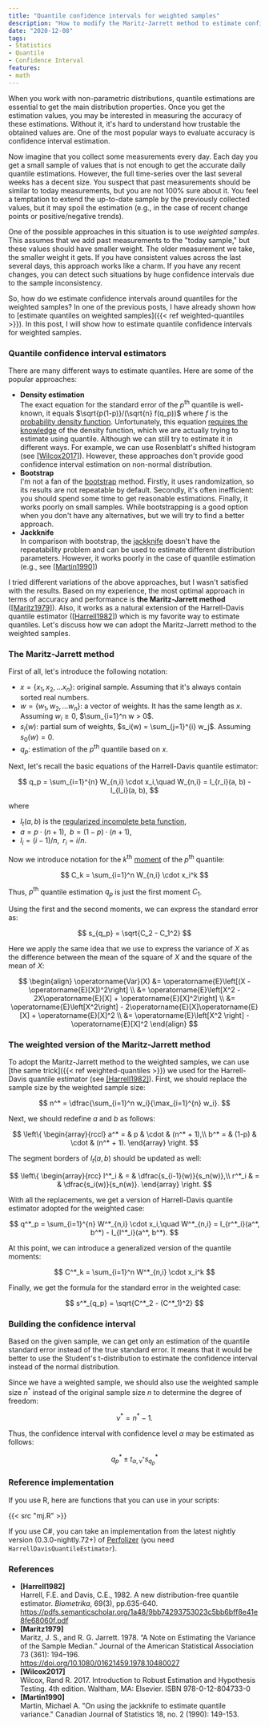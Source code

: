 ```yaml
---
title: "Quantile confidence intervals for weighted samples"
description: "How to modify the Maritz-Jarrett method to estimate confidence intervals around given quantiles on weighted samples"
date: "2020-12-08"
tags:
- Statistics
- Quantile
- Confidence Interval
features:
- math
---
```


When you work with non-parametric distributions,
  quantile estimations are essential to get the main distribution properties.
Once you get the estimation values, you may be interested in measuring the accuracy of these estimations.
Without it, it's hard to understand how trustable the obtained values are.
One of the most popular ways to evaluate accuracy is confidence interval estimation.

Now imagine that you collect some measurements every day.
Each day you get a small sample of values that is not enough to get the accurate daily quantile estimations.
However, the full time-series over the last several weeks has a decent size.
You suspect that past measurements should be similar to today measurements,
  but you are not 100% sure about it.
You feel a temptation to extend the up-to-date sample by the previously collected values,
  but it may spoil the estimation (e.g., in the case of recent change points or positive/negative trends).

One of the possible approaches in this situation is to use *weighted samples*.
This assumes that we add past measurements to the "today sample,"
  but these values should have smaller weight.
The older measurement we take, the smaller weight it gets.
If you have consistent values across the last several days,
  this approach works like a charm.
If you have any recent changes, you can detect such situations by huge confidence intervals
  due to the sample inconsistency.

So, how do we estimate confidence intervals around quantiles for the weighted samples?
In one of the previous posts, I have already shown how to [estimate quantiles on weighted samples]({{< ref weighted-quantiles >}}).
In this post, I will show how to estimate quantile confidence intervals for weighted samples.

<!--more-->

### Quantile confidence interval estimators

There are many different ways to estimate quantiles.
Here are some of the popular approaches:

* **Density estimation**  
  The exact equation for the standard error of the $p^\textrm{th}$ quantile is well-known,
    it equals $\sqrt{p(1-p)}/(\sqrt{n} f(q_p))$ where $f$ is the [probability density function](https://en.wikipedia.org/wiki/Probability_density_function).
  Unfortunately, this equation [requires the knowledge](https://xkcd.com/688/)
    of the density function, which we are actually trying to estimate using quantile.
  Although we can still try to estimate it in different ways.
  For example, we can use Rosenblatt's shifted histogram (see [[Wilcox2017]](#Wilcox2017)).
  However, these approaches don't provide good confidence interval estimation on non-normal distribution.
* **Bootstrap**  
  I'm not a fan of the [bootstrap](https://en.wikipedia.org/wiki/Bootstrapping_(statistics)) method.
  Firstly, it uses randomization, so its results are not repeatable by default.
  Secondly, it's often inefficient: you should spend some time to get reasonable estimations.
  Finally, it works poorly on small samples.
  While bootstrapping is a good option when you don't have any alternatives,
    but we will try to find a better approach.
* **Jackknife**  
  In comparison with bootstrap, the [jackknife](https://en.wikipedia.org/wiki/Jackknife_resampling)
    doesn't have the repeatability problem and can be used to estimate different distribution parameters.
  However, it works poorly in the case of quantile estimation (e.g., see [[Martin1990]](#Martin1990))

I tried different variations of the above approaches,
  but I wasn't satisfied with the results.
Based on my experience, the most optimal approach in terms of accuracy and performance
  is **the Maritz-Jarrett method** ([[Maritz1979]](#Maritz1979)).
Also, it works as a natural extension of the Harrell-Davis quantile estimator ([[Harrell1982]](#Harrell1982))
  which is my favorite way to estimate quantiles.
Let's discuss how we can adopt the Maritz-Jarrett method to the weighted samples.

### The Maritz-Jarrett method

First of all, let's introduce the following notation:

* $x = \{ x_1, x_2, \ldots x_n \}$: original sample. Assuming that it's always contain sorted real numbers.
* $w = \{ w_1, w_2, \ldots w_n \}$: a vector of weights. It has the same length as $x$. Assuming $w_i \geq 0$, $\sum_{i=1}^n w > 0$.
* $s_i(w)$: partial sum of weights, $s_i(w) = \sum_{j=1}^{i} w_j$. Assuming $s_0(w) = 0$.
* $q_p$: estimation of the $p^\textrm{th}$ quantile based on $x$.

Next, let's recall the basic equations of the Harrell-Davis quantile estimator:

$$
q_p = \sum_{i=1}^{n} W_{n,i} \cdot x_i,\quad
W_{n,i} = I_{r_i}(a, b) - I_{l_i}(a, b),
$$

where

* $I_t(a, b)$ is the [regularized incomplete beta function](https://en.wikipedia.org/wiki/Beta_function#Incomplete_beta_function),
* $a = p \cdot (n + 1), \;\; b = (1-p) \cdot (n + 1)$,
* $l_i = (i - 1) / n, \;\; r_i = i / n$.

Now we introduce notation for the $k^\textrm{th}$ [moment](https://en.wikipedia.org/wiki/Moment_(mathematics)) of the $p^\textrm{th}$ quantile:

$$
C_k = \sum_{i=1}^n W_{n,i} \cdot x_i^k
$$

Thus, $p^\textrm{th}$ quantile estimation $q_p$ is just the first moment $C_1$.

Using the first and the second moments, we can express the standard error as:

$$
s_{q_p} = \sqrt{C_2 - C_1^2}
$$

Here we apply the same idea that we use to express the variance of $X$ as the difference between
  the mean of the square of $X$ and the square of the mean of $X$:

$$
\begin{align}
\operatorname{Var}(X) &= \operatorname{E}\left[(X - \operatorname{E}[X])^2\right] \\
  &= \operatorname{E}\left[X^2 - 2X\operatorname{E}[X] + \operatorname{E}[X]^2\right] \\
  &= \operatorname{E}\left[X^2\right] - 2\operatorname{E}[X]\operatorname{E}[X] + \operatorname{E}[X]^2 \\
  &= \operatorname{E}\left[X^2 \right] - \operatorname{E}[X]^2
\end{align}
$$

### The weighted version of the Maritz-Jarrett method

To adopt the Maritz-Jarrett method to the weighted samples,
  we can use [the same trick]({{< ref weighted-quantiles >}}) we used for the Harrell-Davis quantile estimator (see [[Harrell1982]](#Harrell1982)).
First, we should replace the sample size by the weighted sample size:

$$
n^* = \dfrac{\sum_{i=1}^n w_i}{\max_{i=1}^{n} w_i}.
$$

Next, we should redefine $a$ and $b$ as follows:

$$
\left\{
\begin{array}{rccl}
a^* = & p     & \cdot & (n^* + 1),\\
b^* = & (1-p) & \cdot & (n^* + 1).
\end{array}
\right.
$$

The segment borders of $I_t(a, b)$ should be updated as well:

$$
\left\{
\begin{array}{rcc}
l^*_i & = & \dfrac{s_{i-1}(w)}{s_n(w)},\\
r^*_i & = & \dfrac{s_i(w)}{s_n(w)}.
\end{array}
\right.
$$

With all the replacements, we get a version of Harrell-Davis quantile estimator adopted for the weighted case:

$$
q^*_p = \sum_{i=1}^{n} W^*_{n,i} \cdot x_i,\quad
W^*_{n,i} = I_{r^*_i}(a^*, b^*) - I_{l^*_i}(a^*, b^*).
$$

At this point, we can introduce a generalized version of the quantile moments:

$$
C^*_k = \sum_{i=1}^n W^*_{n,i} \cdot x_i^k
$$

Finally, we get the formula for the standard error in the weighted case:

$$
s^*_{q_p} = \sqrt{C^*_2 - (C^*_1)^2}
$$

### Building the confidence interval

Based on the given sample, we can get only an estimation of the quantile standard error
  instead of the true standard error.
It means that it would be better to use the Student's t-distribution to estimate
  the confidence interval instead of the normal distribution.

Since we have a weighted sample, we should also use the weighted sample size $n^*$
  instead of the original sample size $n$ to determine the degree of freedom:

$$
\nu^* = n^* - 1.
$$

Thus, the confidence interval with confidence level $\alpha$ may be estimated as follows:

$$
q^*_p \pm t_{\alpha, \nu^*} s^*_{q_p}
$$

### Reference implementation

If you use R, here are functions that you can use in your scripts:

{{< src "mj.R" >}}

If you use C#, you can take an implementation from
  the latest nightly version (0.3.0-nightly.72+) of [Perfolizer](https://github.com/AndreyAkinshin/perfolizer)
  (you need `HarrellDavisQuantileEstimator`).

### References

* <b id="Harrell1982">[Harrell1982]</b>  
  Harrell, F.E. and Davis, C.E., 1982. A new distribution-free quantile estimator.
  *Biometrika*, 69(3), pp.635-640.  
  https://pdfs.semanticscholar.org/1a48/9bb74293753023c5bb6bff8e41e8fe68060f.pdf
* <b id="Maritz1979">[Maritz1979]</b>  
  Maritz, J. S., and R. G. Jarrett. 1978.
  “A Note on Estimating the Variance of the Sample Median.”
  Journal of the American Statistical Association 73 (361): 194–196.  
  https://doi.org/10.1080/01621459.1978.10480027
* <b id="Wilcox2017">[Wilcox2017]</b>  
  Wilcox, Rand R. 2017. Introduction to Robust Estimation and Hypothesis Testing. 4th edition. Waltham, MA: Elsevier. ISBN 978-0-12-804733-0
* <b id="Martin1990">[Martin1990]</b>  
  Martin, Michael A. "On using the jackknife to estimate quantile variance." Canadian Journal of Statistics 18, no. 2 (1990): 149-153.